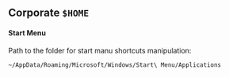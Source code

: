 ## Corporate `$HOME`

#### Start Menu
Path to the folder for start manu shortcuts manipulation:
```
~/AppData/Roaming/Microsoft/Windows/Start\ Menu/Applications
```
